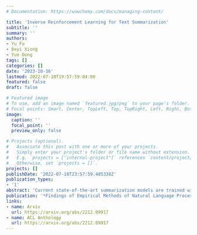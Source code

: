 ```yaml
---
# Documentation: https://wowchemy.com/docs/managing-content/

title: 'Inverse Reinforcement Learning for Text Summarization'
subtitle: ''
summary: ''
authors:
- Yu Fu
- Deyi Xiong
- Yue Dong
tags: []
categories: []
date: '2023-10-16'
lastmod: 2022-07-18T19:57:59-04:00
featured: false
draft: false

# Featured image
# To use, add an image named `featured.jpg/png` to your page's folder.
# Focal points: Smart, Center, TopLeft, Top, TopRight, Left, Right, BottomLeft, Bottom, BottomRight.
image:
  caption: ''
  focal_point: ''
  preview_only: false

# Projects (optional).
#   Associate this post with one or more of your projects.
#   Simply enter your project's folder or file name without extension.
#   E.g. `projects = ["internal-project"]` references `content/project/deep-learning/index.md`.
#   Otherwise, set `projects = []`.
projects: []
publishDate: '2022-07-18T23:57:59.485338Z'
publication_types:
- '1'
abstract: 'Current state-of-the-art summarization models are trained with either maximum likelihood estimation (MLE) or reinforcement learning (RL). In this study, we investigate the third training paradigm and argue that inverse reinforcement learning (IRL) may be more suitable for text summarization. IRL focuses on estimating the reward function of an agent, given a set of observations of that agent's behavior. Generally, IRL provides advantages in situations where the reward function is not explicitly known or where it is difficult to define or interact with the environment directly. These situations are exactly what we observe in summarization. Thus, we introduce inverse reinforcement learning into text summarization and define a suite of sub-rewards that are important for summarization optimization. By simultaneously estimating the reward function and optimizing the summarization agent with expert demonstrations, we show that the model trained with IRL produces summaries that closely follow human behavior, in terms of better ROUGE, coverage, novelty, compression ratio and factuality when compared to the baselines trained with MLE and RL.'
publication: '*Findings of Empirical Methods of Natural Language Processing (Findings of EMNLP)*'
links:
- name: Arxiv
  url: https://arxiv.org/abs/2212.09917
- name: ACL Anthology
  url: https://arxiv.org/abs/2212.09917
---
```

